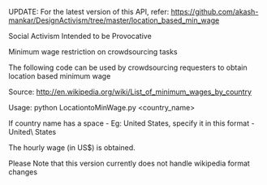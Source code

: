 UPDATE:
For the latest version of this API, refer: https://github.com/akash-mankar/DesignActivism/tree/master/location_based_min_wage

Social Activism Intended to be Provocative

Minimum wage restriction on crowdsourcing tasks

The following code can be used by crowdsourcing requesters to obtain location based minimum wage

Source: http://en.wikipedia.org/wiki/List_of_minimum_wages_by_country

Usage:
python LocationtoMinWage.py <country_name>

If country name has a space - Eg: United States, specify it in this format - United\ States

The hourly wage (in US$) is obtained.

Please Note that this version currently does not handle wikipedia format changes
